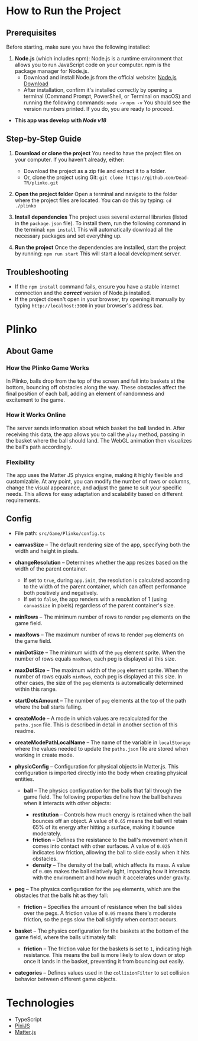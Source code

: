 # How to Run the Project

## Prerequisites

Before starting, make sure you have the following installed:

1. **Node.js** (which includes npm): Node.js is a runtime environment that allows you to run JavaScript code on your computer. npm is the package manager for Node.js.
   - Download and install Node.js from the official website: [Node.js Download](https://nodejs.org/)
   - After installation, confirm it's installed correctly by opening a terminal (Command Prompt, PowerShell, or Terminal on macOS) and running the following commands:
     `node -v`
     `npm -v`
     You should see the version numbers printed. If you do, you are ready to proceed.

- **This app was develop with _Node v18_**

## Step-by-Step Guide

1. **Download or clone the project**
   You need to have the project files on your computer. If you haven't already, either:

   - Download the project as a zip file and extract it to a folder.
   - Or, clone the project using Git:
     `git clone https://github.com/Dead-TR/plinko.git`

2. **Open the project folder**
   Open a terminal and navigate to the folder where the project files are located. You can do this by typing:
   `cd ./plinko`

3. **Install dependencies**
   The project uses several external libraries (listed in the `package.json` file). To install them, run the following command in the terminal:
   `npm install`
   This will automatically download all the necessary packages and set everything up.

4. **Run the project**
   Once the dependencies are installed, start the project by running:
   `npm run start`
   This will start a local development server.

## Troubleshooting

- If the `npm install` command fails, ensure you have a stable internet connection and the **_correct_** version of Node.js installed.
- If the project doesn't open in your browser, try opening it manually by typing `http://localhost:3000` in your browser's address bar.

# Plinko

## About Game

### How the Plinko Game Works

In Plinko, balls drop from the top of the screen and fall into baskets at the bottom, bouncing off obstacles along the way. These obstacles affect the final position of each ball, adding an element of randomness and excitement to the game.

### How it Works Online

The server sends information about which basket the ball landed in. After receiving this data, the app allows you to call the `play` method, passing in the basket where the ball should land. The WebGL animation then visualizes the ball's path accordingly.

### Flexibility

The app uses the Matter JS physics engine, making it highly flexible and customizable. At any point, you can modify the number of rows or columns, change the visual appearance, and adjust the game to suit your specific needs. This allows for easy adaptation and scalability based on different requirements.

## Config

- File path: `src/Game/Plinko/config.ts`

- **canvasSize** – The default rendering size of the app, specifying both the width and height in pixels.

- **changeResolution** – Determines whether the app resizes based on the width of the parent container.

  - If set to `true`, during `app.init`, the resolution is calculated according to the width of the parent container, which can affect performance both positively and negatively.
  - If set to `false`, the app renders with a resolution of 1 (using `canvasSize` in pixels) regardless of the parent container's size.

- **minRows** – The minimum number of rows to render `peg` elements on the game field.

- **maxRows** – The maximum number of rows to render `peg` elements on the game field.

- **minDotSize** – The minimum width of the `peg` element sprite. When the number of rows equals `maxRows`, each peg is displayed at this size.

- **maxDotSize** – The maximum width of the `peg` element sprite. When the number of rows equals `minRows`, each peg is displayed at this size. In other cases, the size of the `peg` elements is automatically determined within this range.

- **startDotsAmount** – The number of `peg` elements at the top of the path where the ball starts falling.

- **createMode** – A mode in which values are recalculated for the `paths.json` file. This is described in detail in another section of this readme.

- **createModePathLocalName** – The name of the variable in `localStorage` where the values needed to update the `paths.json` file are stored when working in create mode.

- **physicConfig** – Configuration for physical objects in Matter.js. This configuration is imported directly into the body when creating physical entities.

  - **ball** – The physics configuration for the balls that fall through the game field. The following properties define how the ball behaves when it interacts with other objects:

    - **restitution** – Controls how much energy is retained when the ball bounces off an object. A value of `0.65` means the ball will retain 65% of its energy after hitting a surface, making it bounce moderately.
    - **friction** – Defines the resistance to the ball's movement when it comes into contact with other surfaces. A value of `0.025` indicates low friction, allowing the ball to slide easily when it hits obstacles.
    - **density** – The density of the ball, which affects its mass. A value of `0.005` makes the ball relatively light, impacting how it interacts with the environment and how much it accelerates under gravity.

- **peg** – The physics configuration for the `peg` elements, which are the obstacles that the balls hit as they fall:

  - **friction** – Specifies the amount of resistance when the ball slides over the pegs. A friction value of `0.05` means there's moderate friction, so the pegs slow the ball slightly when contact occurs.

- **basket** – The physics configuration for the baskets at the bottom of the game field, where the balls ultimately fall:

  - **friction** – The friction value for the baskets is set to `1`, indicating high resistance. This means the ball is more likely to slow down or stop once it lands in the basket, preventing it from bouncing out easily.

- **categories** – Defines values used in the `collisionFilter` to set collision behavior between different game objects.


# Technologies
  - TypeScript
  - [PixiJS](https://pixijs.com/)
  - [Matter.js](https://brm.io/matter-js/)
